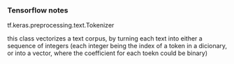 ### Tensorflow notes ###

tf.keras.preprocessing.text.Tokenizer

this class vectorizes a text corpus, by turning each text into either a sequence of integers (each integer being the index of a token in a dicionary, or into a vector, where the coefficient for each toekn could be binary)